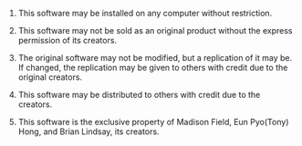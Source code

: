 1. This software may be installed on any computer without restriction. 

2. This software may not be sold as an original product without the express permission of its creators.

3. The original software may not be modified, but a replication of it may be. If changed, the replication may be given to others with credit due to the original creators.

4. This software may be distributed to others with credit due to the creators.

5. This software is the exclusive property of Madison Field, Eun Pyo(Tony) Hong, and Brian Lindsay, its creators.
